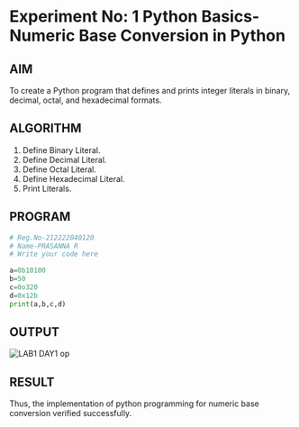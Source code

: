 # Experiment No: 1 Python Basics- Numeric Base Conversion in Python

## AIM  
To create a Python program that defines and prints integer literals in binary, decimal, octal, and hexadecimal formats.

## ALGORITHM  
1. Define Binary Literal.
2. Define Decimal Literal.
3. Define Octal Literal.
4. Define Hexadecimal Literal.
5. Print Literals.
   
## PROGRAM
```python
# Reg.No-212222040120
# Name-PRASANNA R
# Write your code here

a=0b10100
b=50
c=0o320
d=0x12b
print(a,b,c,d)
```
## OUTPUT

![LAB1 DAY1 op](https://github.com/user-attachments/assets/d623dc5a-4af8-45c6-b7e2-69ed61fc1a1d)


## RESULT
Thus, the implementation of python programming for numeric base conversion verified successfully.
